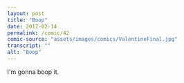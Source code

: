 ```yaml
---
layout: post
title: "Boop"
date: 2017-02-14
permalink: /comic/42
comic-source: "assets/images/comics/ValentineFinal.jpg"
transcript: ""
alt: "Boop"
---
```


I'm gonna boop it.

